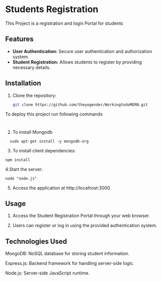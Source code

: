 
# Students Registration

This Project is a registration and login Portal for students

## Features

- **User Authentication:** Secure user authentication and authorization system.
- **Student Registration:** Allows students to register by providing necessary details.



## Installation

1. Clone the repository:

   ```bash
   git clone https://github.com/theyogender/WorkingtodoMERN.git

To deploy this project run following commands
#
2. To install Mongodb

```
  sudo apt-get install -y mongodb-org
```

3. To install client dependencies:
```
npm install
```
4.Start the server:
```
node "node.js"
```
5. Access the application at http://localhost:3000.


## Usage
 1. Access the Student Registration Portal through your web browser.

2. Users can register or log in using the provided authentication system.
## Technologies Used

MongoDB: NoSQL database for storing student information.

Express.js: Backend framework for handling server-side logic.

Node.js: Server-side JavaScript runtime.
